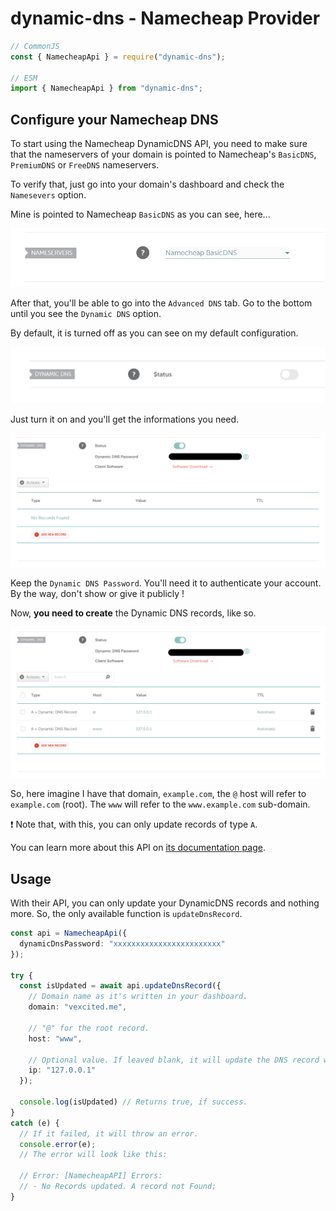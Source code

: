 # dynamic-dns - Namecheap Provider

```typescript
// CommonJS
const { NamecheapApi } = require("dynamic-dns");

// ESM
import { NamecheapApi } from "dynamic-dns";
```

## Configure your Namecheap DNS

To start using the Namecheap DynamicDNS API, you need to make sure that the nameservers of your domain is pointed to Namecheap's `BasicDNS`, `PremiumDNS` or `FreeDNS` nameservers.

To verify that, just go into your domain's dashboard and check the `Namesevers` option.

Mine is pointed to Namecheap `BasicDNS` as you can see, here...

![NS Configuration](./assets/namecheap-1.png)

After that, you'll be able to go into the `Advanced DNS` tab.
Go to the bottom until you see the `Dynamic DNS` option.

By default, it is turned off as you can see on my default configuration.

![Dynamic DNS OFF](./assets/namecheap-2.png)

Just turn it on and you'll get the informations you need.

![Dynamic DNS ON](./assets/namecheap-3.png)

Keep the `Dynamic DNS Password`. You'll need it to authenticate your account. By the way, don't show or give it publicly !

Now, **you need to create** the Dynamic DNS records, like so.

![Dynamic DNS ON](./assets/namecheap-4.png)

So, here imagine I have that domain, `example.com`, the `@` host will refer to `example.com` (root). The `www` will refer to the `www.example.com` sub-domain.

❗ Note that, with this, you can only update records of type `A`.

You can learn more about this API on [its documentation page](https://www.namecheap.com/support/knowledgebase/article.aspx/29/11/how-to-dynamically-update-the-hosts-ip-with-an-http-request/).

## Usage

With their API, you can only update your DynamicDNS records and nothing more. So, the only available function is `updateDnsRecord`.

```typescript
const api = NamecheapApi({
  dynamicDnsPassword: "xxxxxxxxxxxxxxxxxxxxxxxx"
});

try {
  const isUpdated = await api.updateDnsRecord({
    // Domain name as it's written in your dashboard.
    domain: "vexcited.me", 

    // "@" for the root record.
    host: "www", 
    
    // Optional value. If leaved blank, it will update the DNS record with your current IP.
    ip: "127.0.0.1" 
  });

  console.log(isUpdated) // Returns true, if success.
}
catch (e) {
  // If it failed, it will throw an error.
  console.error(e);
  // The error will look like this:

  // Error: [NamecheapAPI] Errors:
  // - No Records updated. A record not Found;
}
```
